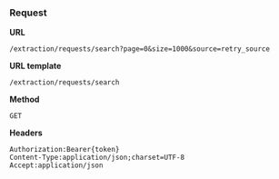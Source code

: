 ### Request

**URL**

`/extraction/requests/search?page=0&size=1000&source=retry_source`

**URL template**

`/extraction/requests/search`

**Method**

`GET`

**Headers**

`Authorization:Bearer{token}`  
`Content-Type:application/json;charset=UTF-8`  
`Accept:application/json`  
